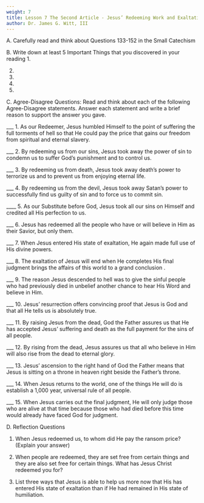 ```yaml
---
weight: 7
title: Lesson 7 The Second Article - Jesus’ Redeeming Work and Exaltation Questions 133-152
author: Dr. James G. Witt, III
---
```

A. Carefully read and think about Questions 133-152 in the Small Catechism

B. Write down at least 5 Important Things that you discovered in your reading
1.

2.

3.

4.
 
5.


C. Agree-Disagree Questions: Read and think about each of the following Agree-Disagree statements.  Answer each statement and write a brief reason to support the answer you gave.

___ 1. As our Redeemer, Jesus humbled Himself to the point of suffering the full torments of hell so that He could pay the price that gains our freedom from spiritual and eternal slavery.


___ 2. By redeeming us from our sins, Jesus took away the power of sin to condemn us to suffer God’s punishment and to control us.


___ 3. By redeeming us from death, Jesus took away death’s power to terrorize us and to prevent us from enjoying eternal life.


___ 4. By redeeming us from the devil, Jesus took away Satan’s power to successfully find us guilty of sin and to force us to commit sin.


____ 5. As our Substitute before God, Jesus took all our sins on Himself and credited all His perfection to us.


___ 6. Jesus has redeemed all the people who have or will believe in Him as their Savior, but only them.


___ 7. When Jesus entered His state of exaltation, He again made full use of His divine powers.


___ 8. The exaltation of Jesus will end when He completes His final judgment brings the affairs of this world to a grand conclusion .


___ 9. The reason Jesus descended to hell was to give the sinful people who had previously died in unbelief another chance to hear His Word and believe in Him.


___ 10.  Jesus’ resurrection offers convincing proof that Jesus is God and that all He tells us is absolutely true.


___ 11. By raising Jesus from the dead, God the Father assures us that He has accepted Jesus’ suffering and death as the full payment for the sins of all people.


___ 12. By rising from the dead, Jesus assures us that all who believe in Him will also rise from the dead to eternal glory.


___ 13. Jesus’ ascension to the right hand of God the Father means that Jesus is sitting on a throne in heaven right beside the Father’s throne.


___ 14. When Jesus returns to the world, one of the things He will do is establish a 1,000 year, universal rule of all people.


___ 15. When Jesus carries out the final judgment, He will only judge those who are alive at that time because those who had died before this time would already have faced God for judgment.


D. Reflection Questions

1. When Jesus redeemed us, to whom did He pay the ransom price?  (Explain your answer)



2. When people are redeemed, they are set free from certain things and they are also set free for certain things.  What has Jesus Christ redeemed you for?




3. List three ways that Jesus is able to help us more now that His has entered His state of exaltation than if He had remained in His state of humiliation.



